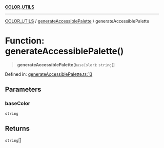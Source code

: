 [**COLOR_UTILS**](../../README.md)

***

[COLOR_UTILS](../../README.md) / [generateAccessiblePalette](../README.md) / generateAccessiblePalette

# Function: generateAccessiblePalette()

> **generateAccessiblePalette**(`baseColor`): `string`[]

Defined in: [generateAccessiblePalette.ts:13](https://github.com/dailker/everyutil/blob/8ebd741383aff061deffff96bf58a9059d1b9944/src/color/generateAccessiblePalette.ts#L13)

## Parameters

### baseColor

`string`

## Returns

`string`[]
